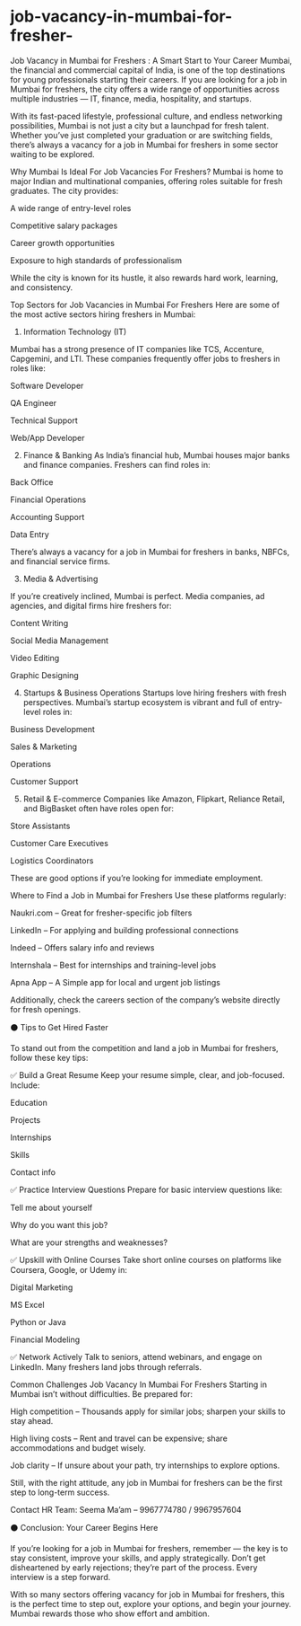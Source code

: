# job-vacancy-in-mumbai-for-fresher-
Job Vacancy in Mumbai for Freshers : A Smart Start to Your Career
Mumbai, the financial and commercial capital of India, is one of the top destinations for young professionals starting their careers. If you are looking for a job in Mumbai for freshers, the city offers a wide range of opportunities across multiple industries — IT, finance, media, hospitality, and startups.

With its fast-paced lifestyle, professional culture, and endless networking possibilities, Mumbai is not just a city but a launchpad for fresh talent. Whether you’ve just completed your graduation or are switching fields, there’s always a vacancy for a job in Mumbai for freshers in some sector waiting to be explored.

 Why Mumbai Is Ideal For Job Vacancies For Freshers?
Mumbai is home to major Indian and multinational companies, offering roles suitable for fresh graduates. The city provides:

A wide range of entry-level roles

Competitive salary packages

Career growth opportunities

Exposure to high standards of professionalism

While the city is known for its hustle, it also rewards hard work, learning, and consistency.

Top Sectors for Job Vacancies in Mumbai For Freshers
Here are some of the most active sectors hiring freshers in Mumbai:

1. Information Technology (IT)

Mumbai has a strong presence of IT companies like TCS, Accenture, Capgemini, and LTI. These companies frequently offer jobs to freshers in roles like:

Software Developer

QA Engineer

Technical Support

Web/App Developer

2. Finance & Banking
As India’s financial hub, Mumbai houses major banks and finance companies. Freshers can find roles in:

Back Office

Financial Operations

Accounting Support

Data Entry

There’s always a vacancy for a job in Mumbai for freshers in banks, NBFCs, and financial service firms.

3. Media & Advertising

If you’re creatively inclined, Mumbai is perfect. Media companies, ad agencies, and digital firms hire freshers for:

Content Writing

Social Media Management

Video Editing

Graphic Designing

4. Startups & Business Operations
Startups love hiring freshers with fresh perspectives. Mumbai’s startup ecosystem is vibrant and full of entry-level roles in:

Business Development

Sales & Marketing

Operations

Customer Support

5. Retail & E-commerce
Companies like Amazon, Flipkart, Reliance Retail, and BigBasket often have roles open for:

Store Assistants

Customer Care Executives

Logistics Coordinators

These are good options if you’re looking for immediate employment.

 Where to Find a Job in Mumbai for Freshers
Use these platforms regularly:

Naukri.com – Great for fresher-specific job filters

LinkedIn – For applying and building professional connections

Indeed – Offers salary info and reviews

Internshala – Best for internships and training-level jobs

Apna App – A Simple app for local and urgent job listings

Additionally, check the careers section of the company’s website directly for fresh openings.

⚫ Tips to Get Hired Faster

To stand out from the competition and land a job in Mumbai for freshers, follow these key tips:

✅ Build a Great Resume
Keep your resume simple, clear, and job-focused. Include:

Education

Projects

Internships

Skills

Contact info

✅ Practice Interview Questions
Prepare for basic interview questions like:

Tell me about yourself

Why do you want this job?

What are your strengths and weaknesses?

✅ Upskill with Online Courses
Take short online courses on platforms like Coursera, Google, or Udemy in:

Digital Marketing

MS Excel

Python or Java

Financial Modeling

✅ Network Actively
Talk to seniors, attend webinars, and engage on LinkedIn. Many freshers land jobs through referrals.

 Common Challenges Job Vacancy In Mumbai For Freshers
Starting in Mumbai isn’t without difficulties. Be prepared for:

High competition – Thousands apply for similar jobs; sharpen your skills to stay ahead.

High living costs – Rent and travel can be expensive; share accommodations and budget wisely.

Job clarity – If unsure about your path, try internships to explore options.

Still, with the right attitude, any job in Mumbai for freshers can be the first step to long-term success.

Contact HR Team: Seema Ma’am – 9967774780 / 9967957604

⚫ Conclusion: Your Career Begins Here

If you’re looking for a job in Mumbai for freshers, remember — the key is to stay consistent, improve your skills, and apply strategically. Don’t get disheartened by early rejections; they’re part of the process. Every interview is a step forward.

With so many sectors offering vacancy for job in Mumbai for freshers, this is the perfect time to step out, explore your options, and begin your journey. Mumbai rewards those who show effort and ambition.
